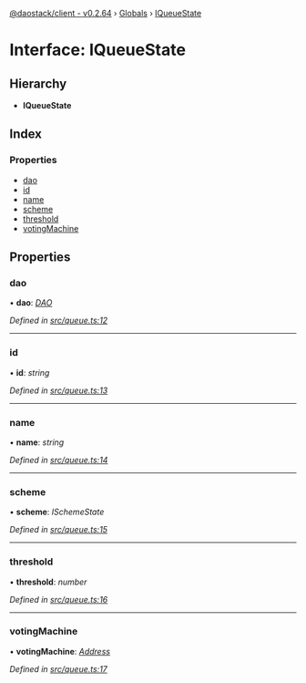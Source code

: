 [@daostack/client - v0.2.64](../README.md) › [Globals](../globals.md) › [IQueueState](iqueuestate.md)

# Interface: IQueueState

## Hierarchy

* **IQueueState**

## Index

### Properties

* [dao](iqueuestate.md#dao)
* [id](iqueuestate.md#id)
* [name](iqueuestate.md#name)
* [scheme](iqueuestate.md#scheme)
* [threshold](iqueuestate.md#threshold)
* [votingMachine](iqueuestate.md#votingmachine)

## Properties

###  dao

• **dao**: *[DAO](../classes/dao.md)*

*Defined in [src/queue.ts:12](https://github.com/dorgtech/client/blob/19b4373/src/queue.ts#L12)*

___

###  id

• **id**: *string*

*Defined in [src/queue.ts:13](https://github.com/dorgtech/client/blob/19b4373/src/queue.ts#L13)*

___

###  name

• **name**: *string*

*Defined in [src/queue.ts:14](https://github.com/dorgtech/client/blob/19b4373/src/queue.ts#L14)*

___

###  scheme

• **scheme**: *ISchemeState*

*Defined in [src/queue.ts:15](https://github.com/dorgtech/client/blob/19b4373/src/queue.ts#L15)*

___

###  threshold

• **threshold**: *number*

*Defined in [src/queue.ts:16](https://github.com/dorgtech/client/blob/19b4373/src/queue.ts#L16)*

___

###  votingMachine

• **votingMachine**: *[Address](../globals.md#address)*

*Defined in [src/queue.ts:17](https://github.com/dorgtech/client/blob/19b4373/src/queue.ts#L17)*
